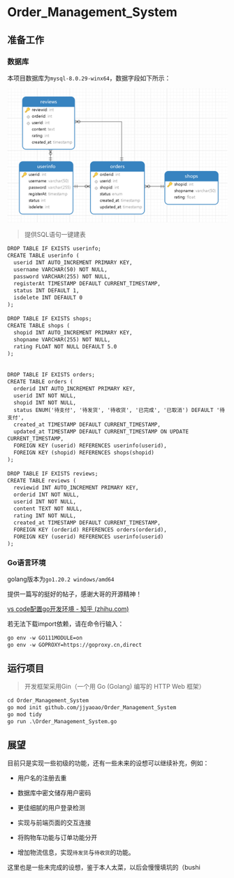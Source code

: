 # Order_Management_System

## 准备工作

### 数据库

本项目数据库为`mysql-8.0.29-winx64`，数据字段如下所示：



![image-20230423214159264](使用文档/image-20230423214159264.png)

> 提供SQL语句一键建表

~~~mysql
DROP TABLE IF EXISTS userinfo;
CREATE TABLE userinfo (
  userid INT AUTO_INCREMENT PRIMARY KEY,
  username VARCHAR(50) NOT NULL,
  password VARCHAR(255) NOT NULL,
  registerAt TIMESTAMP DEFAULT CURRENT_TIMESTAMP,
  status INT DEFAULT 1,
  isdelete INT DEFAULT 0
);

DROP TABLE IF EXISTS shops;
CREATE TABLE shops (
  shopid INT AUTO_INCREMENT PRIMARY KEY,
  shopname VARCHAR(255) NOT NULL,
  rating FLOAT NOT NULL DEFAULT 5.0
);


DROP TABLE IF EXISTS orders;
CREATE TABLE orders (
  orderid INT AUTO_INCREMENT PRIMARY KEY,
  userid INT NOT NULL,
  shopid INT NOT NULL,
  status ENUM('待支付', '待发货', '待收货', '已完成', '已取消') DEFAULT '待支付',
  created_at TIMESTAMP DEFAULT CURRENT_TIMESTAMP,
  updated_at TIMESTAMP DEFAULT CURRENT_TIMESTAMP ON UPDATE CURRENT_TIMESTAMP,
  FOREIGN KEY (userid) REFERENCES userinfo(userid),
  FOREIGN KEY (shopid) REFERENCES shops(shopid)
);

DROP TABLE IF EXISTS reviews;
CREATE TABLE reviews (
  reviewid INT AUTO_INCREMENT PRIMARY KEY,
  orderid INT NOT NULL,
  userid INT NOT NULL,
  content TEXT NOT NULL,
  rating INT NOT NULL,
  created_at TIMESTAMP DEFAULT CURRENT_TIMESTAMP,
  FOREIGN KEY (orderid) REFERENCES orders(orderid),
  FOREIGN KEY (userid) REFERENCES userinfo(userid)
);
~~~

### Go语言环境

golang版本为`go1.20.2 windows/amd64`

提供一篇写的挺好的帖子，感谢大哥的开源精神！

[vs code配置go开发环境 - 知乎 (zhihu.com)](https://zhuanlan.zhihu.com/p/262984879)



若无法下载import依赖，请在命令行输入：

~~~shell
go env -w GO111MODULE=on
go env -w GOPROXY=https://goproxy.cn,direct
~~~

## 运行项目

> 开发框架采用Gin（一个用 Go (Golang) 编写的 HTTP Web 框架）

~~~shell
cd Order_Management_System
go mod init github.com/jjyaoao/Order_Management_System
go mod tidy
go run .\Order_Management_System.go
~~~

## 展望

目前只是实现一些初级的功能，还有一些未来的设想可以继续补充，例如：

- 用户名的注册去重

- 数据库中密文储存用户密码
- 更佳细腻的用户登录检测
- 实现与前端页面的交互连接
- 将购物车功能与订单功能分开
- 增加物流信息，实现`待发货`与`待收货`的功能。

这里也是一些未完成的设想，鉴于本人太菜，以后会慢慢填坑的（bushi



